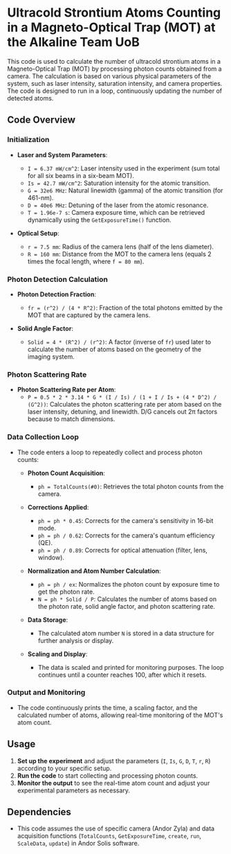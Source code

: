 # Ultracold Strontium Atoms Counting in a Magneto-Optical Trap (MOT) at the Alkaline Team UoB

This code is used to calculate the number of ultracold strontium atoms in a Magneto-Optical Trap (MOT) by processing photon counts obtained from a camera. The calculation is based on various physical parameters of the system, such as laser intensity, saturation intensity, and camera properties. The code is designed to run in a loop, continuously updating the number of detected atoms.

## Code Overview

### Initialization
- **Laser and System Parameters**:
  - `I = 6.37 mW/cm^2`: Laser intensity used in the experiment (sum total for all six beams in a six-beam MOT).
  - `Is = 42.7 mW/cm^2`: Saturation intensity for the atomic transition.
  - `G = 32e6 MHz`: Natural linewidth (gamma) of the atomic transition (for 461-nm).
  - `D = 40e6 MHz`: Detuning of the laser from the atomic resonance.
  - `T = 1.96e-7 s`: Camera exposure time, which can be retrieved dynamically using the `GetExposureTime()` function.
  
- **Optical Setup**:
  - `r = 7.5 mm`: Radius of the camera lens (half of the lens diameter).
  - `R = 160 mm`: Distance from the MOT to the camera lens (equals 2 times the focal length, where `f = 80 mm`).

### Photon Detection Calculation
- **Photon Detection Fraction**:
  - `fr = (r^2) / (4 * R^2)`: Fraction of the total photons emitted by the MOT that are captured by the camera lens.
  
- **Solid Angle Factor**:
  - `Solid = 4 * (R^2) / (r^2)`: A factor (inverse of `fr`) used later to calculate the number of atoms based on the geometry of the imaging system.

### Photon Scattering Rate
- **Photon Scattering Rate per Atom**:
  - `P = 0.5 * 2 * 3.14 * G * (I / Is) / (1 + I / Is + (4 * D^2) / (G^2))`: Calculates the photon scattering rate per atom based on the laser intensity, detuning, and linewidth. D/G cancels out 2π factors because to match dimensions.

### Data Collection Loop
- The code enters a loop to repeatedly collect and process photon counts:
  - **Photon Count Acquisition**:
    - `ph = TotalCounts(#0)`: Retrieves the total photon counts from the camera.
  
  - **Corrections Applied**:
    - `ph = ph * 0.45`: Corrects for the camera's sensitivity in 16-bit mode.
    - `ph = ph / 0.62`: Corrects for the camera's quantum efficiency (QE).
    - `ph = ph / 0.89`: Corrects for optical attenuation (filter, lens, window).

  - **Normalization and Atom Number Calculation**:
    - `ph = ph / ex`: Normalizes the photon count by exposure time to get the photon rate.
    - `N = ph * Solid / P`: Calculates the number of atoms based on the photon rate, solid angle factor, and photon scattering rate.
  
  - **Data Storage**:
    - The calculated atom number `N` is stored in a data structure for further analysis or display.

  - **Scaling and Display**:
    - The data is scaled and printed for monitoring purposes. The loop continues until a counter reaches 100, after which it resets.

### Output and Monitoring
- The code continuously prints the time, a scaling factor, and the calculated number of atoms, allowing real-time monitoring of the MOT's atom count.

## Usage
1. **Set up the experiment** and adjust the parameters (`I`, `Is`, `G`, `D`, `T`, `r`, `R`) according to your specific setup.
2. **Run the code** to start collecting and processing photon counts.
3. **Monitor the output** to see the real-time atom count and adjust your experimental parameters as necessary.

## Dependencies
- This code assumes the use of specific camera (Andor Zyla) and data acquisition functions (`TotalCounts`, `GetExposureTime`, `create`, `run`, `ScaleData`, `update`) in Andor Solis software.

